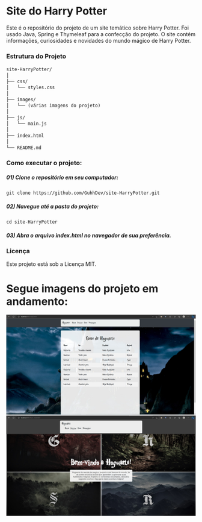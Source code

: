 <h1>Site do Harry Potter<br></h1>
<p>Este é o repositório do projeto de um site temático sobre Harry Potter. Foi usado Java, Spring e Thymeleaf para a confecção do projeto. O site contém informações, curiosidades e novidades do mundo mágico de Harry Potter.</p>
<h3>Estrutura do Projeto</h3>

```
site-HarryPotter/
│
├── css/
│   └── styles.css
│
├── images/
│   └── (várias imagens do projeto)
│
├── js/
│   └── main.js
│
├── index.html
│
└── README.md
```
<h3>Como executar o projeto:</h3>
<h5>01) Clone o repositório em seu computador:</h5>

`git clone https://github.com/GuhhDev/site-HarryPotter.git`

<h5>02) Navegue até a pasta do projeto:</h5>
 
`cd site-HarryPotter`

<h5>03) Abra o arquivo index.html no navegador de sua preferência.
<br>
<h3>Licença</h3>
Este projeto está sob a Licença MIT.

<br>
<h1>Segue imagens do projeto em andamento:</h1>
<img src = "/imagens%20do%20projeto/pagina-casa.jpeg">
<br>
<img src = "/imagens%20do%20projeto/pagina-home.jpeg">

